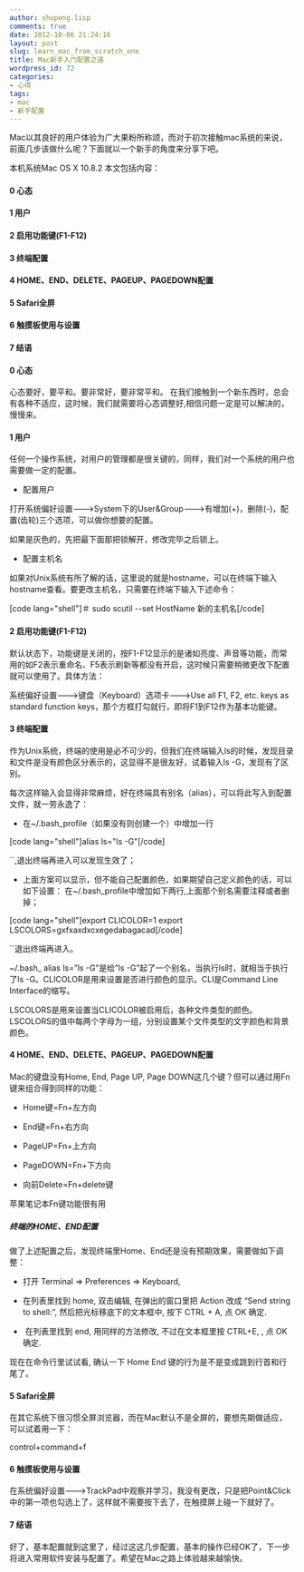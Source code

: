 ```yaml
---
author: shupeng.lisp
comments: true
date: 2012-10-06 21:24:16
layout: post
slug: learn_mac_from_scratch_one
title: Mac新手入门配置之道
wordpress_id: 72
categories:
- 心得
tags:
- mac
- 新手配置
---
```


Mac以其良好的用户体验为广大果粉所称颂，而对于初次接触mac系统的来说，前面几步该做什么呢？下面就以一个新手的角度来分享下吧。

本机系统Mac OS X 10.8.2
本文包括内容：


#### 0 心态




#### 1 用户




#### 2 启用功能键(F1-F12)




#### 3 终端配置




#### 4 HOME、END、DELETE、PAGEUP、PAGEDOWN配置




#### 5 Safari全屏




#### 6 触摸板使用与设置




#### 7 结语


 <!--break-->

#### 0 心态


心态要好，要平和。要非常好，要非常平和。
在我们接触到一个新东西时，总会有各种不适应，这时候，我们就需要将心态调整好,相信问题一定是可以解决的，慢慢来。


#### 1 用户


任何一个操作系统，对用户的管理都是很关键的，同样，我们对一个系统的用户也需要做一定的配置。



	
  * 配置用户


打开系统偏好设置--->System下的User&Group--->有增加(+)，删除(-)，配置(齿轮)三个选项，可以做你想要的配置。

如果是灰色的，先把最下面那把锁解开，修改完毕之后锁上。

	
  * 配置主机名


如果对Unix系统有所了解的话，这里说的就是hostname，可以在终端下输入hostname查看。要更改主机名，只需要在终端下输入下述命令：

[code lang="shell"]＃ sudo scutil --set HostName 新的主机名[/code]


#### 2 启用功能键(F1-F12)


默认状态下，功能键是关闭的，按F1-F12显示的是诸如亮度、声音等功能，而常用的如F2表示重命名、F5表示刷新等都没有开启，这时候只需要稍微更改下配置就可以使用了。具体方法：

系统偏好设置--->键盘（Keyboard）选项卡--->Use all F1, F2, etc. keys as standard function keys，那个方框打勾就行，即将F1到F12作为基本功能键。


#### 3 终端配置


作为Unix系统，终端的使用是必不可少的，但我们在终端输入ls的时候，发现目录和文件是没有颜色区分表示的，这显得不是很友好，试着输入ls -G，发现有了区别。

每次这样输入会显得非常麻烦，好在终端具有别名（alias），可以将此写入到配置文件，就一劳永逸了：



	
  * 在~/.bash_profile（如果没有则创建一个）中增加一行


[code lang="shell"]alias ls="ls -G"[/code]

``,退出终端再进入可以发现生效了；



	
  * 上面方案可以显示，但不能自己配置颜色，如果期望自己定义颜色的话，可以如下设置：
在~/.bash_profile中增加如下两行,上面那个别名需要注释或者删掉；


[code lang="shell"]export CLICOLOR=1
export LSCOLORS=gxfxaxdxcxegedabagacad[/code]

``退出终端再进入。

~/.bash_ alias ls=”ls -G”是给”ls -G”起了一个别名，当执行ls时，就相当于执行了ls -G。CLICOLOR是用来设置是否进行颜色的显示。CLI是Command Line Interface的缩写。

LSCOLORS是用来设置当CLICOLOR被启用后，各种文件类型的颜色。LSCOLORS的值中每两个字母为一组，分别设置某个文件类型的文字颜色和背景颜色。


#### 4 HOME、END、DELETE、PAGEUP、PAGEDOWN配置



Mac的键盘没有Home, End, Page UP, Page DOWN这几个键？但可以通过用Fn键来组合得到同样的功能：



	
  * Home键=Fn+左方向

	
  * End键=Fn+右方向

	
  * PageUP=Fn+上方向

	
  * PageDOWN=Fn+下方向

	
  * 向前Delete=Fn+delete键


苹果笔记本Fn键功能很有用


##### 终端的HOME、END配置


做了上述配置之后，发现终端里Home、End还是没有预期效果，需要做如下调整：



	
  * 打开 Terminal => Preferences => Keyboard,

	
  * 在列表里找到 home, 双击编辑, 在弹出的窗口里把 Action 改成 “Send string to shell:”, 然后把光标移底下的文本框中, 按下 CTRL + A, 点 OK 确定.

	
  *  在列表里找到 end, 用同样的方法修改, 不过在文本框里按 CTRL+E, , 点 OK 确定.


现在在命令行里试试看, 确认一下 Home End 键的行为是不是变成跳到行首和行尾了。


#### 5 Safari全屏


在其它系统下很习惯全屏浏览器，而在Mac默认不是全屏的，要想先期做适应，可以试着用一下：

control+command+f


#### 6 触摸板使用与设置


在系统偏好设置--->TrackPad中观察并学习，我没有更改，只是把Point&Click中的第一项也勾选上了，这样就不需要按下去了，在触摸屏上碰一下就好了。


#### 7 结语


好了，基本配置就到这里了，经过这这几步配置，基本的操作已经OK了，下一步将进入常用软件安装与配置了。希望在Mac之路上体验越来越愉快。
